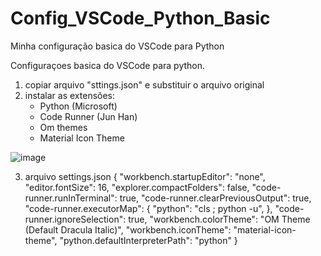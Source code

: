 # Config_VSCode_Python_Basic
Minha configuração basica do VSCode para Python

Configuraçoes basica do VSCode para python. 
1. copiar arquivo "sttings.json" e substituir o arquivo original
2. instalar as extensões:
	- Python (Microsoft)
	- Code Runner (Jun Han)
	- Om themes 
	- Material Icon Theme

![image](https://github.com/user-attachments/assets/ea6a736a-136a-49a1-8f33-63cbdf4c5704)

3. arquivo settings.json
   {
    "workbench.startupEditor": "none",
    "editor.fontSize": 16,
    "explorer.compactFolders": false,
    "code-runner.runInTerminal": true,
    "code-runner.clearPreviousOutput": true,
    "code-runner.executorMap": {
        "python": "cls ; python -u",
    },
    "code-runner.ignoreSelection": true,
    "workbench.colorTheme": "OM Theme (Default Dracula Italic)",
    "workbench.iconTheme": "material-icon-theme",
    "python.defaultInterpreterPath": "python"
}
